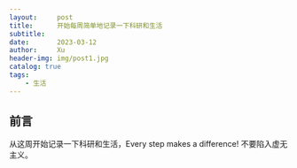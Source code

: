 ```yaml
---
layout:     post
title:      开始每周简单地记录一下科研和生活
subtitle:   
date:       2023-03-12
author:     Xu
header-img: img/post1.jpg
catalog: true
tags:
    - 生活
---
```


## 前言
从这周开始记录一下科研和生活，Every step makes a difference! 不要陷入虚无主义。




